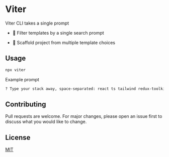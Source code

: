 # Viter

Viter CLI takes a single prompt

- :speech_balloon: Filter templates by a single search prompt

- :robot: Scaffold project from multiple template choices

## Usage

```sh
npx viter
```

Example prompt

```sh
? Type your stack away, space-separated: react ts tailwind redux-toolkit
```

## Contributing

Pull requests are welcome. For major changes, please open an issue first
to discuss what you would like to change.

## License

[MIT](https://github.com/adiled/viter/blob/main/LICENSE)
